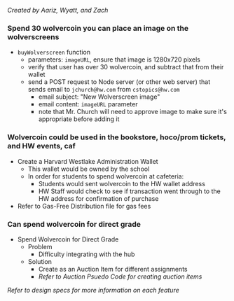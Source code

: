 *Created by Aariz, Wyatt, and Zach*

### Spend 30 wolvercoin you can place an image on the wolverscreens
- `buyWolverscreen` function
    - parameters: `imageURL`, ensure that image is 1280x720 pixels
    - verify that user has over 30 wolvercoin, and subtract that from their wallet
    - send a POST request to Node server (or other web server) that sends email to `jchurch@hw.com` from `cstopics@hw.com`
        - email subject: "New Wolverscreen image"
        - email content: `imageURL` parameter
        - note that Mr. Church will need to approve image to make sure it's appropriate before adding it

### Wolvercoin could be used in the bookstore, hoco/prom tickets, and HW events, caf
- Create a Harvard Westlake Administration Wallet
    - This wallet would be owned by the school
    - In order for students to spend wolvercoin at cafeteria:
        - Students would sent wolvercoin to the HW wallet address
        - HW Staff would check to see if transaction went through to the HW address for confirmation of purchase
- Refer to Gas-Free Distribution file for gas fees

### Can spend wolvercoin for direct grade
- Spend Wolvercoin for Direct Grade
    - Problem
        - Difficulty integrating with the hub
    - Solution
        - Create as an Auction Item for different assignments
        - *Refer to Auction Psuedo Code for creating auction items*


*Refer to design specs for more information on each feature*
